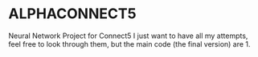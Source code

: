 # ALPHACONNECT5
Neural Network Project for Connect5
I just want to have all my attempts, feel free to look through them, but the main code (the final version) are
1. 
